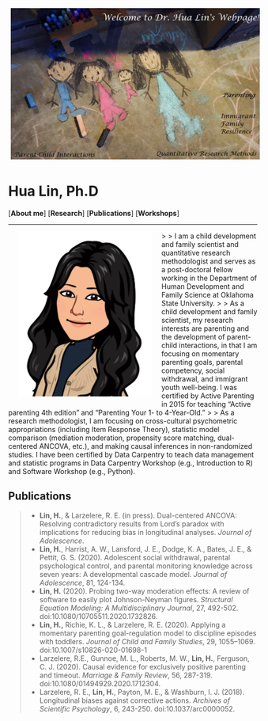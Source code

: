 <img style="float: center; width: 1000px; margin: 0px 5px 5px" src="images/Family3.jpg">

# Hua Lin, Ph.D

  
[**About me**]  [**Research**] [**Publications**] [**Workshops**]

***********

<img style="float: left; width: 270px; margin: 0px 20px 20px" src="images/Me_regards1.png">
>
> I am a child development and family scientist and quantitative research methodologist and serves as a post-doctoral fellow working in the Department of Human Development and Family Science at Oklahoma State University. 
>
> As a child development and family scientist, my research interests are parenting and the development of parent-child interactions, in that I am focusing on momentary parenting goals, parental competency, social withdrawal, and immigrant youth well-being. I was certified by Active Parenting in 2015 for teaching “Active parenting 4th edition” and “Parenting Your 1- to 4-Year-Old.”
>
> As a research methodologist, I am focusing on cross-cultural psychometric appropriations (including Item Response Theory), statistic model comparison (mediation moderation, propensity score matching, dual-centered ANCOVA, etc.), and making causal inferences in non-randomized studies. I have been certified by Data Carpentry to teach data management and statistic programs in Data Carpentry Workshop (e.g., Introduction to R) and Software Workshop (e.g., Python).


## Publications

> - **Lin, H.**, & Larzelere, R. E. (in press). Dual-centered ANCOVA: Resolving contradictory results from Lord’s paradox with implications for reducing bias in longitudinal analyses. *Journal of Adolescence*.
> - **Lin, H.**, Harrist, A. W., Lansford, J. E., Dodge, K. A., Bates, J. E., & Pettit, G. S. (2020). Adolescent social withdrawal, parental psychological control, and parental monitoring knowledge across seven years: A developmental cascade model. *Journal of Adolescence*, 81, 124-134.
> - **Lin, H.** (2020). Probing two-way moderation effects: A review of software to easily plot Johnson-Neyman figures. *Structural Equation Modeling: A Multidisciplinary Journal*, 27, 492-502. doi:10.1080/10705511.2020.1732826.
> - **Lin, H.,** Richie, K. L., & Larzelere, R. E. (2020). Applying a momentary parenting goal-regulation model to discipline episodes with toddlers. *Journal of Child and Family Studies*, 29, 1055–1069. doi:10.1007/s10826-020-01698-1
> - Larzelere, R.E., Gunnoe, M. L., Roberts, M. W., **Lin, H.**, Ferguson, C. J. (2020). Causal evidence for exclusively positive parenting and timeout. *Marriage & Family Review*, 56, 287-319. doi:10.1080/01494929.2020.1712304.
> - Larzelere, R. E., **Lin, H.**, Payton, M. E., & Washburn, I. J. (2018). Longitudinal biases against corrective actions. *Archives of Scientific Psychology*, 6, 243-250. doi:10.1037/arc0000052.
